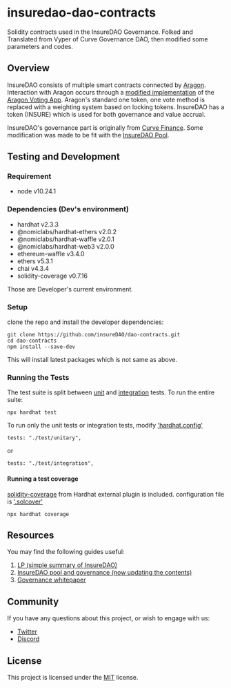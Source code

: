 # insuredao-dao-contracts

Solidity contracts used in the InsureDAO Governance.
Folked and Translated from Vyper of Curve Governance DAO, then modified some parameters and codes.

## Overview

InsureDAO consists of multiple smart contracts connected by [Aragon](https://github.com/aragon/aragonOS). Interaction with Aragon occurs through a [modified implementation](https://github.com/curvefi/curve-aragon-voting) of the [Aragon Voting App](https://github.com/aragon/aragon-apps/tree/master/apps/voting). Aragon's standard one token, one vote method is replaced with a weighting system based on locking tokens. InsureDAO has a token (INSURE) which is used for both governance and value accrual.

InsureDAO's governance part is originally from [Curve Finance](https://github.com/curvefi/curve-dao-contracts). Some modification was made to be fit with the [InsureDAO Pool](https://github.com/insureDAO/pool-contracts).

## Testing and Development

### Requirement
- node v10.24.1
### Dependencies (Dev's environment)
- hardhat v2.3.3
- @nomiclabs/hardhat-ethers v2.0.2
- @nomiclabs/hardhat-waffle v2.0.1
- @nomiclabs/hardhat-web3 v2.0.0
- ethereum-waffle v3.4.0
- ethers v5.3.1
- chai v4.3.4
- solidity-coverage v0.7.16

Those are Developer's current environment.

### Setup
clone the repo and install the developer dependencies:

```
git clone https://github.com/insureDAO/dao-contracts.git
cd dao-contracts
npm install --save-dev
```
This will install latest packages which is not same as above.

### Running the Tests
The test suite is split between [unit](test/unitary) and [integration](test/integration) tests. To run the entire suite:

```
npx hardhat test
```

To run only the unit tests or integration tests, modify ['hardhat.config'](hardhat.config.js)
```
tests: "./test/unitary",
```
or
```
tests: "./test/integration",
```

#### Running a test coverage
[solidity-coverage](https://hardhat.org/plugins/solidity-coverage.html) from Hardhat external plugin is included.
configuration file is ['.solcover'](.solcover.js)
```
npx hardhat coverage
```

## Resources

You may find the following guides useful: 
1. [LP (simple summary of InsureDAO)](https://insuredao.fi/)
2. [InsureDAO pool and governance (now updating the contents)](https://app.gitbook.com/@insuredao/s/insuredao/)
3. [Governance whitepaper](https://docs.google.com/document/d/1KH1pLwgLSWC_EJ7rmktIzDIG0ldOOnRCUhg14C0n4kc/edit?usp=sharing)


## Community

If you have any questions about this project, or wish to engage with us:

- [Twitter](https://twitter.com/insuredao)
- [Discord](https://discord.gg/)


## License

This project is licensed under the [MIT](LICENSE) license.








